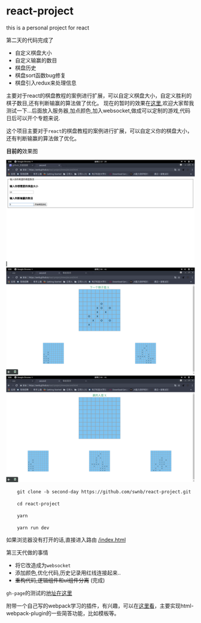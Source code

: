 # react-project
this is  a personal project for react

第二天的代码完成了
* 自定义棋盘大小
* 自定义输赢的数目
* 棋盘历史
* 棋盘sort函数bug修复
* 棋盘引入redux来处理信息

主要对于react的棋盘教程的案例进行扩展，可以自定义棋盘大小，自定义胜利的棋子数目,还有判断输赢的算法做了优化。
现在的暂时的效果在[这里](https://swnb.github.io/react-project/views/second.html),欢迎大家帮我测试一下...后面放入服务器,加点颜色,加入websocket,做成可以定制的游戏,代码日后可以开个专题来说.

这个项目主要对于`react`的棋盘教程的案例进行扩展，可以自定义你的棋盘大小，还有判断输赢的算法做了优化。

**目前的**效果图

![](./picture/pic2.png)
![](./picture/pic.png)
![](./picture/pic1.png)

```shell
    git clone -b second-day https://github.com/swnb/react-project.git

    cd react-project

    yarn 

    yarn run dev 
```

如果浏览器没有打开的话,直接进入路由 [/index.html](http://localhost:8080/index.html)


第三天代做的事情
* 将它改造成为`websocket`
* 添加颜色,优化代码,历史记录用红线连接起来..
* ~~重构代码,逻辑组件和ui组件分离~~ (完成) 


`gh-page`的测试的[地址在这里](https://swnb.github.io/react-project/views/second.html)


附带一个自己写的webpack学习的插件，有兴趣，可以在[这里看](https://github.com/swnb/webpack-plugin)，主要实现html-webpack-plugin的一些简答功能，比如模板等。